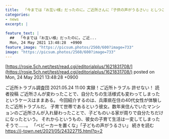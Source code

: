 ```yaml
---
title:  「今までは『お互い様』だったのに。ご近所さんに『子供の声がうるさい』としつこくクレームを入れられて...」（兵庫県・40代女性）  
categories:
- news
excerpt: |
  
feature_text: |
  ##  「今までは『お互い様』だったのに。ご近...
  Mon, 24 May 2021 13:48:28  +0900
feature_image: "https://picsum.photos/2560/600?image=733"
image: "https://picsum.photos/2560/600?image=733"
---
```


[https://rosie.5ch.net/test/read.cgi/editorialplus/1621831708/](https://rosie.5ch.net/test/read.cgi/editorialplus/1621831708/)
posted on Mon, 24 May 2021 13:48:28  +0900

<!--more-->

ご近所トラブル調査団 2021.05.24 11:00 実録！ご近所トラブル 許せない！ 読者投稿 ご近所さんが変わったことで、自分たちの生活様式も変わってしまったというケースはままある。 今回紹介するのは、兵庫県在住の40代女性が体験したご近所トラブルだ。 子育て世帯であるという彼女。数年来住んでいたマンションのご近所さんが入れ替わったことで、子どものいる家が周りで自分たちだけになったという。 それからというもの、彼女の子育て生活は一変してしまったそうで......。 「ベビーカーを置くな」「子どもの声がうるさい」 続きを読む https://j-town.net/2021/05/24322715.html?p=2
